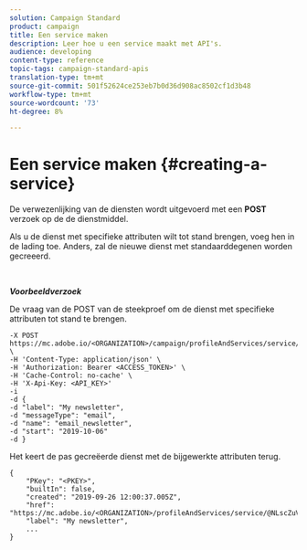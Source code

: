 ```yaml
---
solution: Campaign Standard
product: campaign
title: Een service maken
description: Leer hoe u een service maakt met API's.
audience: developing
content-type: reference
topic-tags: campaign-standard-apis
translation-type: tm+mt
source-git-commit: 501f52624ce253eb7b0d36d908ac8502cf1d3b48
workflow-type: tm+mt
source-wordcount: '73'
ht-degree: 8%

---
```



# Een service maken {#creating-a-service}

De verwezenlijking van de diensten wordt uitgevoerd met een **POST** verzoek op de de dienstmiddel.

Als u de dienst met specifieke attributen wilt tot stand brengen, voeg hen in de lading toe. Anders, zal de nieuwe dienst met standaarddegenen worden gecreeerd.

<br/>

***Voorbeeldverzoek***

De vraag van de POST van de steekproef om de dienst met specifieke attributen tot stand te brengen.

```
-X POST https://mc.adobe.io/<ORGANIZATION>/campaign/profileAndServices/service/ \
-H 'Content-Type: application/json' \
-H 'Authorization: Bearer <ACCESS_TOKEN>' \
-H 'Cache-Control: no-cache' \
-H 'X-Api-Key: <API_KEY>'
-i
-d {
-d "label": "My newsletter",
-d "messageType": "email",
-d "name": "email_newsletter",
-d "start": "2019-10-06"
-d }
```

Het keert de pas gecreëerde dienst met de bijgewerkte attributen terug.

```
{
    "PKey": "<PKEY>",
    "builtIn": false,
    "created": "2019-09-26 12:00:37.005Z",
    "href": "https://mc.adobe.io/<ORGANIZATION>/profileAndServices/service/@NLscZuVHxdVu9rPftvrMWFfR1zRIxQGswSOmGLrK09JTF_iWhB0JCUHEndA_vvy__k9mzOYa5NVkcWDcrK8qGh0wygahX9kRcD44kiWWSEceShn3",
    "label": "My newsletter",
    ...
}
```
